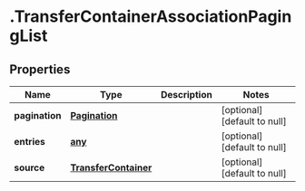 # .TransferContainerAssociationPagingList

## Properties
Name | Type | Description | Notes
------------ | ------------- | ------------- | -------------
**pagination** | [**Pagination**](Pagination.md) |  | [optional] [default to null]
**entries** | [**any**](TransferContainerChildAssociationEntry.md) |  | [optional] [default to null]
**source** | [**TransferContainer**](TransferContainer.md) |  | [optional] [default to null]


